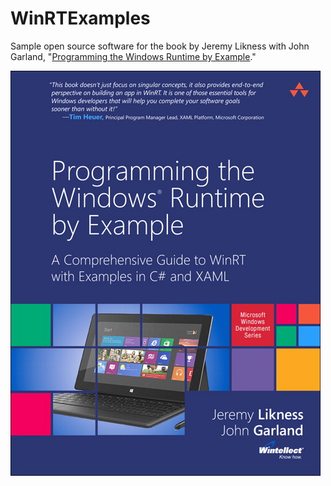 # WinRTExamples

Sample open source software for the book by Jeremy Likness with John Garland, "[Programming the Windows Runtime by Example](http://amzn.to/2o6Ch4W)."

![Programming the Windows Runtime by Example](https://github.com/JeremyLikness/WinRTExamples/blob/master/programmingwinrt.jpg?raw=true)

